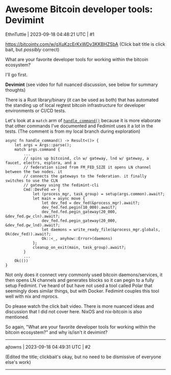 # Awesome Bitcoin developer tools: Devimint

EthnTuttle | 2023-09-18 04:48:21 UTC | #1

https://bitcointv.com/w/gXuKzcErKxWDv3KKBHZSbA 
(Click bait title is click bait, but *possibly* correct)

What are your favorite developer tools for working within the bitcoin ecosystem?

I'll go first.

**Devimint** 
(see video for full nuanced discussion, see below for summary thoughts)

There is a Rust library/binary (it can be used as both) that has automated the standing up of local regtest bitcoin infrastructure for developer environments or CI/CD tests.

Let's look at a `match` arm of [`handle_command()`](https://github.com/fedimint/fedimint/blob/044236814450ad5ae83597f069147cc6d357e7ad/devimint/src/main.rs) because it is more elaborate that other commands I've documented and Fedimint uses it a lot in the tests. (The comment is from my local branch during exploration)
```
async fn handle_command() -> Result<()> {
    let args = Args::parse();
    match args.command { 
        ...
        // spins up bitcoind, cln w/ gateway, lnd w/ gateway, a faucet, electrs, esplora, and a
        // federation sized from FM_FED_SIZE it opens LN channel between the two nodes. it
        // connects the gateways to the federation. it finally switches to use the CLN
        // gateway using the fedimint-cli
        Cmd::DevFed => {
            let (process_mgr, task_group) = setup(args.common).await?;
            let main = async move {
                let dev_fed = dev_fed(&process_mgr).await?;
                dev_fed.fed.pegin(10_000).await?;
                dev_fed.fed.pegin_gateway(20_000, &dev_fed.gw_cln).await?;
                dev_fed.fed.pegin_gateway(20_000, &dev_fed.gw_lnd).await?;
                let daemons = write_ready_file(&process_mgr.globals, Ok(dev_fed)).await?;
                Ok::<_, anyhow::Error>(daemons)
            };
            cleanup_on_exit(main, task_group).await?;
        }
        ...
    Ok(())
}
```

Not only does it connect very commonly used bitcoin daemons/services, it then opens LN channels and generates blocks so it can pegin to a fully setup Fedimint. I've heard of but have not used a tool called Polar that seemingly does similar things, but with Docker. Fedimint couples this tool well with nix and mprocs.

Do please watch the click bait video. There is more nuanced ideas and discussion that I did not cover here. NixOS and nix-bitcoin is also mentioned.

So again, "What are your favorite developer tools for working within the bitcoin ecosystem?" and why is/isn't it devimint?

-------------------------

ajtowns | 2023-09-18 04:49:31 UTC | #2

(Edited the title; clickbait's okay, but no need to be dismissive of everyone else's work)

-------------------------

